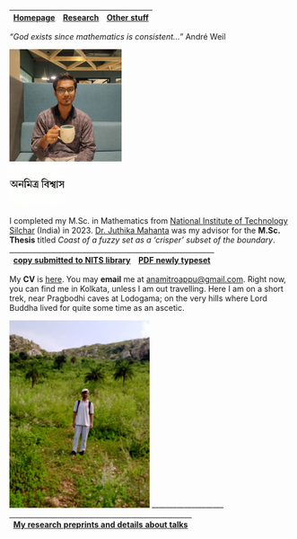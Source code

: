 | [**Homepage**](README.md) | [**Research**](research.md) | [**Other stuff**](hobbies.md) |
| --- | --- | --- |

*“God exists since mathematics is consistent...”* André Weil

<img src="picture.jpg" alt="drawing" width="200"/><br><img src="name3.jpg" alt="drawing" width="100"/>

I completed my M.Sc. in Mathematics from [National Institute of Technology Silchar](http://maths.nits.ac.in/) (India) in 2023. [Dr. Juthika Mahanta](http://maths.nits.ac.in/juthika/) was my advisor for the **M.Sc. Thesis** titled *Coast of a fuzzy set as a ‘crisper’ subset of the boundary*.

| [**copy submitted to NITS library**](files/anamitro_thesis_old.pdf) | [**PDF newly typeset**](files/anamitro_thesis.pdf) |
| --- | --- |

My **CV** is  [here](files/anamitro_cv.pdf). You may **email** me at anamitroappu@gmail.com. Right now, you can find me in Kolkata, unless I am out travelling. Here I am on a short trek, near Pragbodhi caves at Lodogama; on the very hills where Lord Buddha lived for quite some time as an ascetic.

<img src="pictures/pragbodhi.jpg" alt="drawing" width="250"/>
____________________

| [**My research preprints and details about talks**](research.md) |
| --- |

